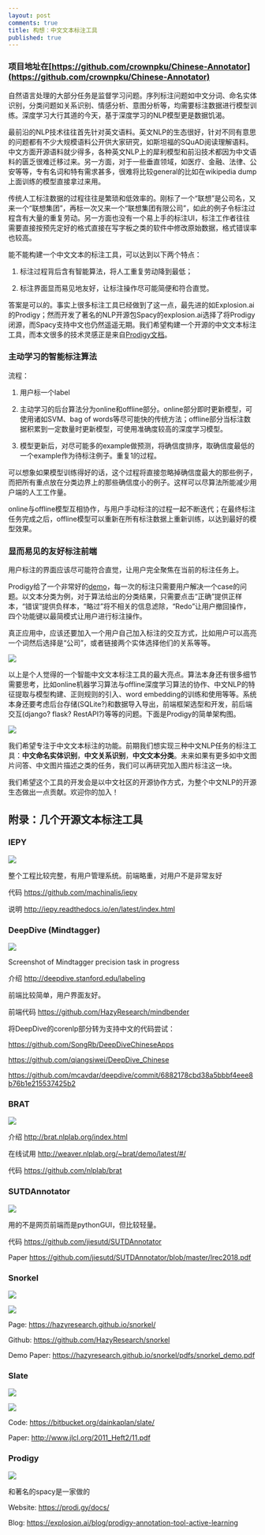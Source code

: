 ```yaml
---
layout: post
comments: true
title: 构想：中文文本标注工具
published: true
---
```


### 项目地址在[https://github.com/crownpku/Chinese-Annotator](https://github.com/crownpku/Chinese-Annotator)


自然语言处理的大部分任务是监督学习问题。序列标注问题如中文分词、命名实体识别，分类问题如关系识别、情感分析、意图分析等，均需要标注数据进行模型训练。深度学习大行其道的今天，基于深度学习的NLP模型更是数据饥渴。

最前沿的NLP技术往往首先针对英文语料。英文NLP的生态很好，针对不同有意思的问题都有不少大规模语料公开供大家研究，如斯坦福的SQuAD阅读理解语料。中文方面开源语料就少得多，各种英文NLP上的犀利模型和前沿技术都因为中文语料的匮乏很难迁移过来。另一方面，对于一些垂直领域，如医疗、金融、法律、公安等等，专有名词和特有需求甚多，很难将比较general的比如在wikipedia dump上面训练的模型直接拿过来用。

传统人工标注数据的过程往往是繁琐和低效率的。刚标了一个“联想”是公司名，又来一个“联想集团”，再标一次又来一个“联想集团有限公司”，如此的例子令标注过程含有大量的重复劳动。另一方面也没有一个易上手的标注UI，标注工作者往往需要直接按预先定好的格式直接在写字板之类的软件中修改原始数据，格式错误率也较高。

能不能构建一个中文文本的标注工具，可以达到以下两个特点：

1. 标注过程背后含有智能算法，将人工重复劳动降到最低；

2. 标注界面显而易见地友好，让标注操作尽可能简便和符合直觉。

答案是可以的。事实上很多标注工具已经做到了这一点，最先进的如Explosion.ai的Prodigy；然而开发了著名的NLP开源包Spacy的explosion.ai选择了将Prodigy闭源，而Spacy支持中文也仍然遥遥无期。我们希望构建一个开源的中文文本标注工具，而本文很多的技术灵感正是来自[Prodigy文档](https://prodi.gy/docs/)。

### 主动学习的智能标注算法

流程：

1. 用户标一个label

2. 主动学习的后台算法分为online和offline部分。online部分即时更新模型，可使用诸如SVM、bag of words等尽可能快的传统方法；offline部分当标注数据积累到一定数量时更新模型，可使用准确度较高的深度学习模型。

3. 模型更新后，对尽可能多的example做预测，将确信度排序，取确信度最低的一个example作为待标注例子。重复1的过程。

可以想象如果模型训练得好的话，这个过程将直接忽略掉确信度最大的那些例子，而把所有重点放在分类边界上的那些确信度小的例子。这样可以尽算法所能减少用户端的人工工作量。

online与offline模型互相协作，与用户手动标注的过程一起不断迭代；在最终标注任务完成之后，offline模型可以重新在所有标注数据上重新训练，以达到最好的模型效果。


### 显而易见的友好标注前端

用户标注的界面应该尽可能符合直觉，让用户完全聚焦在当前的标注任务上。

Prodigy给了一个非常好的[demo](https://prodi.gy/demo)，每一次的标注只需要用户解决一个case的问题。以文本分类为例，对于算法给出的分类结果，只需要点击“正确”提供正样本，“错误”提供负样本，“略过”将不相关的信息滤除，“Redo”让用户撤回操作，四个功能键以最简模式让用户进行标注操作。

真正应用中，应该还要加入一个用户自己加入标注的交互方式，比如用户可以高亮一个词然后选择是“公司”，或者链接两个实体选择他们的关系等等。

![](https://raw.githubusercontent.com/crownpku/Chinese-Annotator/master/images/10.png)



以上是个人觉得的一个智能中文文本标注工具的最大亮点。算法本身还有很多细节需要思考，比如online机器学习算法与offline深度学习算法的协作、中文NLP的特征提取与模型构建、正则规则的引入、word embedding的训练和使用等等。系统本身还要考虑后台存储(SQLite?)和数据导入导出，前端框架选型和开发，前后端交互(django? flask? RestAPI?)等等的问题。下面是Prodigy的简单架构图。

![](https://raw.githubusercontent.com/crownpku/Chinese-Annotator/master/images/11.png)

我们希望专注于中文文本标注的功能。前期我们想实现三种中文NLP任务的标注工具：**中文命名实体识别**，**中文关系识别**，**中文文本分类**。未来如果有更多如中文图片问答、中文图片描述之类的任务，我们可以再研究加入图片标注这一块。

我们希望这个工具的开发会是以中文社区的开源协作方式，为整个中文NLP的开源生态做出一点贡献。欢迎你的加入！



## 附录：几个开源文本标注工具


### IEPY

![](https://raw.githubusercontent.com/crownpku/Chinese-Annotator/master/images/1.png)

整个工程比较完整，有用户管理系统。前端略重，对用户不是非常友好

代码 <https://github.com/machinalis/iepy>

说明 <http://iepy.readthedocs.io/en/latest/index.html>

 
### DeepDive (Mindtagger)

![](https://raw.githubusercontent.com/crownpku/Chinese-Annotator/master/images/2.png)

Screenshot of Mindtagger precision task in progress

介绍 <http://deepdive.stanford.edu/labeling>

前端比较简单，用户界面友好。

前端代码 <https://github.com/HazyResearch/mindbender>

将DeepDive的corenlp部分转为支持中文的代码尝试：

<https://github.com/SongRb/DeepDiveChineseApps>

<https://github.com/qiangsiwei/DeepDive_Chinese>

<https://github.com/mcavdar/deepdive/commit/6882178cbd38a5bbbf4eee8b76b1e215537425b2>

 
### BRAT

![](https://raw.githubusercontent.com/crownpku/Chinese-Annotator/master/images/3.png)

介绍 <http://brat.nlplab.org/index.html>

在线试用 <http://weaver.nlplab.org/~brat/demo/latest/#/>

代码 <https://github.com/nlplab/brat>

 
### SUTDAnnotator

![](https://raw.githubusercontent.com/crownpku/Chinese-Annotator/master/images/4.png)

用的不是网页前端而是pythonGUI，但比较轻量。

代码 <https://github.com/jiesutd/SUTDAnnotator>

Paper <https://github.com/jiesutd/SUTDAnnotator/blob/master/lrec2018.pdf>
 
 
### Snorkel

![](https://raw.githubusercontent.com/crownpku/Chinese-Annotator/master/images/5.png)

![](https://raw.githubusercontent.com/crownpku/Chinese-Annotator/master/images/6.png)

Page: <https://hazyresearch.github.io/snorkel/>

Github: <https://github.com/HazyResearch/snorkel>

Demo Paper: <https://hazyresearch.github.io/snorkel/pdfs/snorkel_demo.pdf>
 
 
### Slate

![](https://raw.githubusercontent.com/crownpku/Chinese-Annotator/master/images/7.png)

![](https://raw.githubusercontent.com/crownpku/Chinese-Annotator/master/images/8.png)

Code: <https://bitbucket.org/dainkaplan/slate/>

Paper: <http://www.jlcl.org/2011_Heft2/11.pdf>
 
 
### Prodigy

![](https://raw.githubusercontent.com/crownpku/Chinese-Annotator/master/images/9.png)

和著名的spacy是一家做的

Website: <https://prodi.gy/docs/>

Blog: <https://explosion.ai/blog/prodigy-annotation-tool-active-learning>

